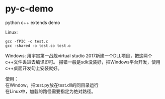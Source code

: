 # py-c-demo
python c++ extends demo

Linux:
```
gcc -fPIC -c test.c 
gcc -shared -o test.so test.o
```

Windows:
用宇宙第一战舰virtual studio 2017新建一个DLL项目，把这两个c++文件丢进去编译即可。
报错一般是sdk没装好，把Windows平台开发，使用c++桌面开发勾上安装就好。

使用：   
在Window，把test.py放在test.dll的同目录运行    
在Linux中，加载的路径需要指定为绝对路径。    
